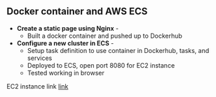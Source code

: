 ## Docker container and AWS ECS
 
+ **Create a static page using Nginx** - 
  + Built a docker container and pushed up to Dockerhub
+ **Configure a new cluster in ECS** - 
  + Setup task definition to use container in Dockerhub, tasks, and services
  + Deployed to ECS, open port 8080 for EC2 instance
  + Tested working in browser

EC2 instance link [link](http://54.146.63.73:8080/)
